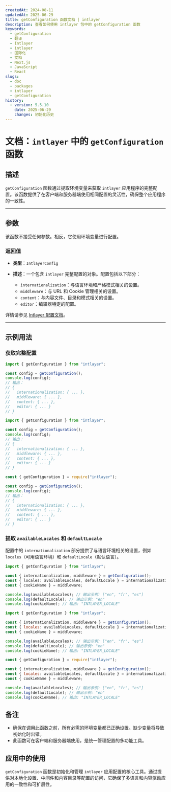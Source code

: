 ```yaml
---
createdAt: 2024-08-11
updatedAt: 2025-06-29
title: getConfiguration 函数文档 | intlayer
description: 查看如何使用 intlayer 包中的 getConfiguration 函数
keywords:
  - getConfiguration
  - 翻译
  - Intlayer
  - intlayer
  - 国际化
  - 文档
  - Next.js
  - JavaScript
  - React
slugs:
  - doc
  - packages
  - intlayer
  - getConfiguration
history:
  - version: 5.5.10
    date: 2025-06-29
    changes: 初始化历史
---
```


# 文档：`intlayer` 中的 `getConfiguration` 函数

## 描述

`getConfiguration` 函数通过提取环境变量来获取 `intlayer` 应用程序的完整配置。该函数提供了在客户端和服务器端使用相同配置的灵活性，确保整个应用程序的一致性。

---

## 参数

该函数不接受任何参数。相反，它使用环境变量进行配置。

### 返回值

- **类型**：`IntlayerConfig`
- **描述**：一个包含 `intlayer` 完整配置的对象。配置包括以下部分：

  - `internationalization`：与语言环境和严格模式相关的设置。
  - `middleware`：与 URL 和 Cookie 管理相关的设置。
  - `content`：与内容文件、目录和模式相关的设置。
  - `editor`：编辑器特定的配置。

详情请参见 [Intlayer 配置文档](https://github.com/aymericzip/intlayer/blob/main/docs/docs/zh/configuration.md)。

---

## 示例用法

### 获取完整配置

```typescript codeFormat="typescript"
import { getConfiguration } from "intlayer";

const config = getConfiguration();
console.log(config);
// 输出：
// {
//   internationalization: { ... },
//   middleware: { ... },
//   content: { ... },
//   editor: { ... }
// }
```

```javascript codeFormat="esm"
import { getConfiguration } from "intlayer";

const config = getConfiguration();
console.log(config);
// 输出：
// {
//   internationalization: { ... },
//   middleware: { ... },
//   content: { ... },
//   editor: { ... }
// }
```

```javascript codeFormat="commonjs"
const { getConfiguration } = require("intlayer");

const config = getConfiguration();
console.log(config);
// 输出：
// {
//   internationalization: { ... },
//   middleware: { ... },
//   content: { ... },
//   editor: { ... }
// }
```

### 提取 `availableLocales` 和 `defaultLocale`

配置中的 `internationalization` 部分提供了与语言环境相关的设置，例如 `locales`（可用语言环境）和 `defaultLocale`（默认语言）。

```typescript codeFormat="typescript"
import { getConfiguration } from "intlayer";

const { internationalization, middleware } = getConfiguration();
const { locales: availableLocales, defaultLocale } = internationalization;
const { cookieName } = middleware;

console.log(availableLocales); // 输出示例: ["en", "fr", "es"]
console.log(defaultLocale); // 输出示例: "en"
console.log(cookieName); // 输出: "INTLAYER_LOCALE"
```

```javascript codeFormat="esm"
import { getConfiguration } from "intlayer";

const { internationalization, middleware } = getConfiguration();
const { locales: availableLocales, defaultLocale } = internationalization;
const { cookieName } = middleware;

console.log(availableLocales); // 输出示例: ["en", "fr", "es"]
console.log(defaultLocale); // 输出示例: "en"
console.log(cookieName); // 输出: "INTLAYER_LOCALE"
```

```javascript codeFormat="commonjs"
const { getConfiguration } = require("intlayer");

const { internationalization, middleware } = getConfiguration();
const { locales: availableLocales, defaultLocale } = internationalization;
const { cookieName } = middleware;

console.log(availableLocales); // 输出示例: ["en", "fr", "es"]
console.log(defaultLocale); // 输出示例: "en"
console.log(cookieName); // 输出: "INTLAYER_LOCALE"
```

## 备注

- 确保在调用此函数之前，所有必需的环境变量都已正确设置。缺少变量将导致初始化时出错。
- 此函数可在客户端和服务器端使用，是统一管理配置的多功能工具。

## 应用中的使用

`getConfiguration` 函数是初始化和管理 `intlayer` 应用配置的核心工具。通过提供对本地化设置、中间件和内容目录等配置的访问，它确保了多语言和内容驱动应用的一致性和可扩展性。
